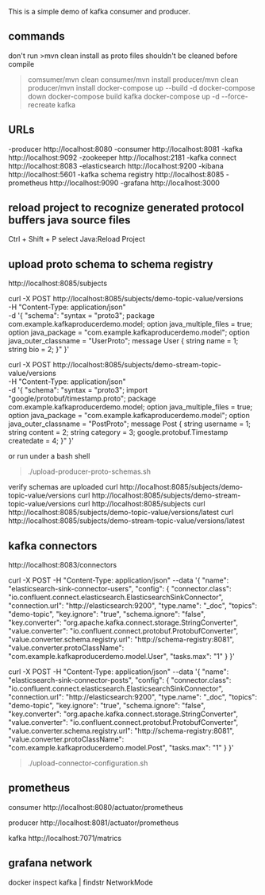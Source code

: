 This is a simple demo of kafka consumer and producer.

## commands
don't run >mvn clean install as proto files shouldn't be cleaned before compile
>comsumer/mvn clean
>consumer/mvn install
>producer/mvn clean
>producer/mvn install
>docker-compose up --build -d
>docker-compose down
>docker-compose build kafka
>docker-compose up -d --force-recreate kafka

## URLs
-producer http://localhost:8080
-consumer http://localhost:8081
-kafka http://localhost:9092
-zookeeper http://localhost:2181
-kafka connect http://localhost:8083
-elasticsearch http://localhost:9200
-kibana http://localhost:5601
-kafka schema registry http://localhost:8085
-prometheus http://localhost:9090
-grafana http://localhost:3000

## reload project to recognize generated protocol buffers java source files
Ctrl + Shift + P select Java:Reload Project

## upload proto schema to schema registry
http://localhost:8085/subjects

curl -X POST http://localhost:8085/subjects/demo-topic-value/versions \
  -H "Content-Type: application/json" \
  -d '{
    "schema": "syntax = \"proto3\"; package com.example.kafkaproducerdemo.model; option java_multiple_files = true; option java_package = \"com.example.kafkaproducerdemo.model\"; option java_outer_classname = \"UserProto\"; message User { string name = 1; string bio = 2; }"
  }'

curl -X POST http://localhost:8085/subjects/demo-stream-topic-value/versions \
  -H "Content-Type: application/json" \
  -d '{
    "schema": "syntax = \"proto3\"; import \"google/protobuf/timestamp.proto\"; package com.example.kafkaproducerdemo.model; option java_multiple_files = true; option java_package = \"com.example.kafkaproducerdemo.model\"; option java_outer_classname = \"PostProto\"; message Post { string username = 1; string content = 2; string category = 3; google.protobuf.Timestamp createdate = 4; }"
  }'

or run under a bash shell
>./upload-producer-proto-schemas.sh

verify schemas are uploaded
curl http://localhost:8085/subjects/demo-topic-value/versions
curl http://localhost:8085/subjects/demo-stream-topic-value/versions
curl http://localhost:8085/subjects
curl http://localhost:8085/subjects/demo-topic-value/versions/latest
curl http://localhost:8085/subjects/demo-stream-topic-value/versions/latest

## kafka connectors
http://localhost:8083/connectors

curl -X POST -H "Content-Type: application/json" --data '{
  "name": "elasticsearch-sink-connector-users",
  "config": {
    "connector.class": "io.confluent.connect.elasticsearch.ElasticsearchSinkConnector",
    "connection.url": "http://elasticsearch:9200",
    "type.name": "_doc",
    "topics": "demo-topic",
    "key.ignore": "true",
    "schema.ignore": "false",
    "key.converter": "org.apache.kafka.connect.storage.StringConverter",
    "value.converter": "io.confluent.connect.protobuf.ProtobufConverter",
    "value.converter.schema.registry.url": "http://schema-registry:8081",
    "value.converter.protoClassName": "com.example.kafkaproducerdemo.model.User",
    "tasks.max": "1"
  }
}'

curl -X POST -H "Content-Type: application/json" --data '{
  "name": "elasticsearch-sink-connector-posts",
  "config": {
    "connector.class": "io.confluent.connect.elasticsearch.ElasticsearchSinkConnector",
    "connection.url": "http://elasticsearch:9200",
    "type.name": "_doc",
    "topics": "demo-topic",
    "key.ignore": "true",
    "schema.ignore": "false",
    "key.converter": "org.apache.kafka.connect.storage.StringConverter",
    "value.converter": "io.confluent.connect.protobuf.ProtobufConverter",
    "value.converter.schema.registry.url": "http://schema-registry:8081",
    "value.converter.protoClassName": "com.example.kafkaproducerdemo.model.Post",
    "tasks.max": "1"
  }
}'

>./upload-connector-configuration.sh
## prometheus
consumer
http://localhost:8080/actuator/prometheus

producer
http://localhost:8081/actuator/prometheus

kafka
http://localhost:7071/matrics

## grafana network
docker inspect kafka | findstr NetworkMode